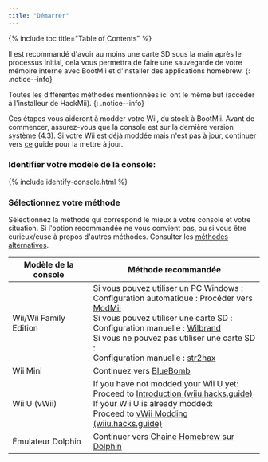 ```yaml
---
title: "Démarrer"
---
```


{% include toc title="Table of Contents" %}

Il est recommandé d'avoir au moins une carte SD sous la main après le processus initial, cela vous permettra de faire une sauvegarde de votre mémoire interne avec BootMii et d'installer des applications homebrew.
{: .notice--info}

Toutes les différentes méthodes mentionnées ici ont le même but (accéder à l'installeur de HackMii).
{: .notice--info}

Ces étapes vous aideront à modder votre Wii, du stock à BootMii. Avant de commencer, assurez-vous que la console est sur la dernière version système (4.3). Si votre Wii est déjà moddée mais n'est pas à jour, continuer vers [ce](update) guide pour la mettre à jour.

### Identifier votre modèle de la console:

{% include identify-console.html %}<br>

### Sélectionnez votre méthode

Sélectionnez la méthode qui correspond le mieux à votre console et votre situation. Si l'option recommandée ne vous convient pas, ou si vous être curieux/euse à propos d'autres méthodes. Consulter les [méthodes alternatives](legacy-exploits).

| Modèle de la console   | Méthode recommandée                                                                                                                                                                                                                                                                                                                           |
| ---------------------- | --------------------------------------------------------------------------------------------------------------------------------------------------------------------------------------------------------------------------------------------------------------------------------------------------------------------------------------------- |
| Wii/Wii Family Edition | Si vous pouvez utiliser un PC Windows :<br> Configuration automatique : Procéder vers [ModMii](modmii)<br> Si vous pouvez utiliser une carte SD :<br> Configuration manuelle : [Wilbrand](wilbrand)<br> Si vous ne pouvez pas utiliser une carte SD :<br> Configuration manuelle : [str2hax](str2hax)<br> |
| Wii Mini               | Continuez vers [BlueBomb](bluebomb)                                                                                                                                                                                                                                                                                                           |
| Wii U (vWii)           | If you have not modded your Wii U yet:<br> Proceed to [Introduction (wiiu.hacks.guide)](https://wiiu.hacks.guide/#/)<br> If your Wii U is already modded:<br> Proceed to [vWii Modding (wiiu.hacks.guide)](https://wiiu.hacks.guide/#/vwii/sd-preparation)                                                                  |
| Émulateur Dolphin      | Continuer vers [Chaine Homebrew sur Dolphin](homebrew-dolphin)                                                                                                                                                                                                                                                                                |
